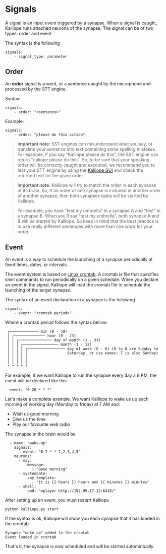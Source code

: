# Signals

A signal is an input event triggered by a synapse. When a signal is caught, Kalliope runs attached neurons of the synapse. The signal can be of two types: order and event.

The syntax is the following
```
signals:
    - signal_type: parameter
```

## Order

An **order** signal is a word, or a sentence caught by the microphone and processed by the STT engine.

Syntax:
```
signals:
    - order: "<sentence>"
```

Example:
```
signals:
    - order: "please do this action"
```

> **Important note:** SST engines can misunderstand what you say, or translate your sentence into text containing some spelling mistakes.
For example, if you say "Kalliope please do this", the SST engine can return "caliope please do this". So, to be sure that your speaking order will be correctly caught and executed, we recommend you to test your STT engine by using the [Kalliope GUI](kalliope_cli.md) and check the returned text for the given order.

> **Important note:** Kalliope will try to match the order in each synapse of its brain. So, if an order of one synapse is included in another order of another synapse, then both synapses tasks will be started by Kalliope.

> For example, you have "test my umbrella" in a synapse A and "test" in a synapse B. When you'll say "test my umbrella", both synapse A and B
will be started by Kalliope. So keep in mind that the best practice is to use really different sentences with more than one word for your order.

## Event

An event is a way to schedule the launching of a synapse periodically at fixed times, dates, or intervals.

The event system is based on [Linux crontab](https://en.wikipedia.org/wiki/Cron). A crontab is file that specifies shell commands to run periodically
 on a given schedule.
When you declare an event in the signal, Kalliope will load the crontab file to schedule the launching of the target synapse.

The syntax of an event declaration in a synapse is the following
```
signals:
    - event: "<contab period>"
```

Where a crontab period follows the syntax bellow:
```
 ┌───────────── min (0 - 59)
 │ ┌────────────── hour (0 - 23)
 │ │ ┌─────────────── day of month (1 - 31)
 │ │ │ ┌──────────────── month (1 - 12)
 │ │ │ │ ┌───────────────── day of week (0 - 6) (0 to 6 are Sunday to
 │ │ │ │ │                  Saturday, or use names; 7 is also Sunday)
 │ │ │ │ │
 │ │ │ │ │
 * * * * *  
```

For example, if we want Kalliope to run the synapse every day a 8 PM, the event will be declared like this:
```
- event: "0 20 * * *"
```

Let's make a complete example. We want Kalliope to wake us up each morning of working day (Monday to friday) at 7 AM and:
- Wish us good morning
- Give us the time
- Play our favourite web radio

The synapse in the brain would be
```
  - name: "wake-up"
    signals:
      - event: "0 7 * * 1,2,3,4,5"
    neurons:
      - say:
          message:
            - "Good morning"
      - systemdate:
          say_template:
            - "It is {{ hours }} hours and {{ minutes }} minutes"
      - shell: 
          cmd: "mplayer http://192.99.17.12:6410/"
```

After setting up an event, you must restart Kalliope
```
python kalliope.py start
```

If the syntax is ok, Kalliope will show you each synapse that it has loaded in the crontab
```
Synapse "wake up" added to the crontab
Event loaded in crontab
```

That's it, the synapse is now scheduled and will be started automatically.
